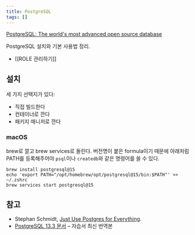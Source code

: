 ```yaml
---
title: PostgreSQL
tags: []
---
```


[PostgreSQL: The world's most advanced open source database](https://www.postgresql.org/)

PostgreSQL 설치와 기본 사용법 정리.

- [[ROLE 관리하기]]

## 설치

세 가지 선택지가 있다:

- 직접 빌드한다
- 컨테이너로 깐다
- 패키지 매니저로 깐다

### macOS

brew로 깔고 brew services로 돌린다. 버전명이 붙은 formula이기 때문에 아래처럼 PATH를 등록해주어야 `psql`이나 `createdb`와 같은 명령어를 쓸 수 있다.

```
brew install postgresql@15
echo 'export PATH="/opt/homebrew/opt/postgresql@15/bin:$PATH"' >> ~/.zshrc
brew services start postgresql@15
```

## 참고

- Stephan Schmidt, [Just Use Postgres for Everything](https://www.amazingcto.com/postgres-for-everything/).
- [PostgreSQL 13.3 문서](https://www.postgresql.kr/docs/13/) – 자습서 최신 번역본